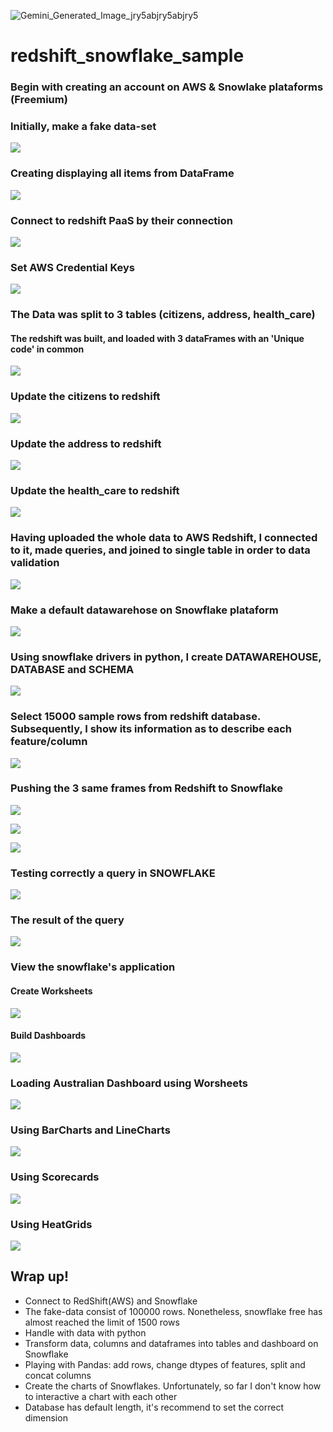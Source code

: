 ![Gemini_Generated_Image_jry5abjry5abjry5](https://github.com/user-attachments/assets/72ecec2d-7ee8-4678-b485-3002a2630c3e)

# redshift_snowflake_sample
### Begin with creating an account on AWS & Snowlake plataforms (Freemium)

### Initially, make a fake data-set
![](snapshots/redshift_snowflake_1.png)
### Creating displaying all items from DataFrame
![](snapshots/redshift_snowflake_2.png)
### Connect to redshift PaaS by their connection
![](snapshots/redshift_snowflake_22.png)
### Set AWS Credential Keys
![](snapshots/redshift_snowflake_23.png)
### The Data was split to 3 tables (citizens, address, health_care)

#### The redshift was built, and loaded with 3 dataFrames with an 'Unique code' in common
![](snapshots/redshift_snowflake_6.png)

### Update the citizens to redshift
![](snapshots/redshift_snowflake_3.png)
### Update the address to redshift
![](snapshots/redshift_snowflake_4.png)
### Update the health_care to redshift
![](snapshots/redshift_snowflake_5.png)
### Having uploaded the whole data to AWS Redshift, I connected to it, made queries, and joined to single table in order to data validation
![](snapshots/redshift_snowflake_9.png)
### Make a default datawarehose on Snowflake plataform
![](snapshots/redshift_snowflake_10.png)
### Using snowflake drivers in python, I create DATAWAREHOUSE, DATABASE and SCHEMA
![](snapshots/redshift_snowflake_11.png)

### Select 15000 sample rows from redshift database. Subsequently, I show its information as to describe each feature/column
![](snapshots/redshift_snowflake_8.png)
### Pushing the 3 same frames from Redshift to Snowflake
![](snapshots/redshift_snowflake_12.png)

![](snapshots/redshift_snowflake_13.png)

![](snapshots/redshift_snowflake_14.png)
### Testing correctly a query in SNOWFLAKE
![](snapshots/redshift_snowflake_15.png)
### The result of the query
![](snapshots/redshift_snowflake_16.png)
### View the snowflake's application
#### Create Worksheets
![](snapshots/redshift_snowflake_18.png)
#### Build  Dashboards
![](snapshots/redshift_snowflake_17.png)
### Loading Australian Dashboard using Worsheets
![](snapshots/redshift_snowflake_19.png)
### Using BarCharts and LineCharts
![](snapshots/redshift_snowflake_20.png)
### Using Scorecards
![](snapshots/redshift_snowflake_7.png)
### Using HeatGrids
![](snapshots/redshift_snowflake_21.png)

## Wrap up!
- Connect to RedShift(AWS) and Snowflake
- The fake-data consist of 100000 rows. Nonetheless, snowflake free has almost reached the limit of 1500 rows
- Handle with data with python
- Transform data, columns and dataframes into tables and dashboard on Snowflake
- Playing with Pandas: add rows, change dtypes of features, split and concat columns
- Create the charts of Snowflakes. Unfortunately, so far I don't know how to interactive a chart with each other 
- Database has default length, it's recommend to set the correct dimension
